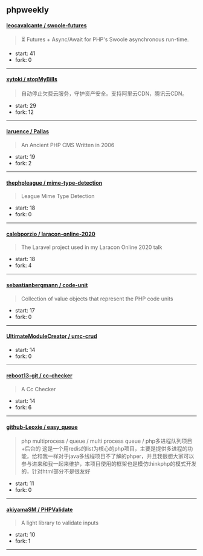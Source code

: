 ## phpweekly

#### [leocavalcante / swoole-futures](https://github.com/leocavalcante/swoole-futures)

> ⏳ Futures + Async/Await for PHP's Swoole asynchronous run-time.

+ start: 41
+ fork: 0

----


#### [xytoki / stopMyBills](https://github.com/xytoki/stopMyBills)

> 自动停止欠费云服务，守护资产安全。支持阿里云CDN，腾讯云CDN。

+ start: 29
+ fork: 12

----


#### [laruence / Pallas](https://github.com/laruence/Pallas)

> An Ancient PHP CMS Written in 2006

+ start: 19
+ fork: 2

----


#### [thephpleague / mime-type-detection](https://github.com/thephpleague/mime-type-detection)

> League Mime Type Detection

+ start: 18
+ fork: 0

----


#### [calebporzio / laracon-online-2020](https://github.com/calebporzio/laracon-online-2020)

> The Laravel project used in my Laracon Online 2020 talk

+ start: 18
+ fork: 4

----


#### [sebastianbergmann / code-unit](https://github.com/sebastianbergmann/code-unit)

> Collection of value objects that represent the PHP code units

+ start: 17
+ fork: 0

----


#### [UltimateModuleCreator / umc-crud](https://github.com/UltimateModuleCreator/umc-crud)

> 

+ start: 14
+ fork: 0

----


#### [reboot13-git / cc-checker](https://github.com/reboot13-git/cc-checker)

> A Cc Checker

+ start: 14
+ fork: 6

----


#### [github-Leoxie / easy_queue](https://github.com/github-Leoxie/easy_queue)

> php multiprocess / queue / multi process queue / php多进程队列项目+后台的  这是一个用redis的list为核心的php项目，主要是提供多进程的功能，给和我一样对于java多线程项目不了解的phper，并且我很想大家可以参与进来和我一起来维护，本项目使用的框架也是模仿thinkphp的模式开发的，针对html部分不是很友好

+ start: 11
+ fork: 0

----


#### [akiyamaSM / PHPValidate](https://github.com/akiyamaSM/PHPValidate)

> A light library to validate inputs

+ start: 10
+ fork: 1

----

